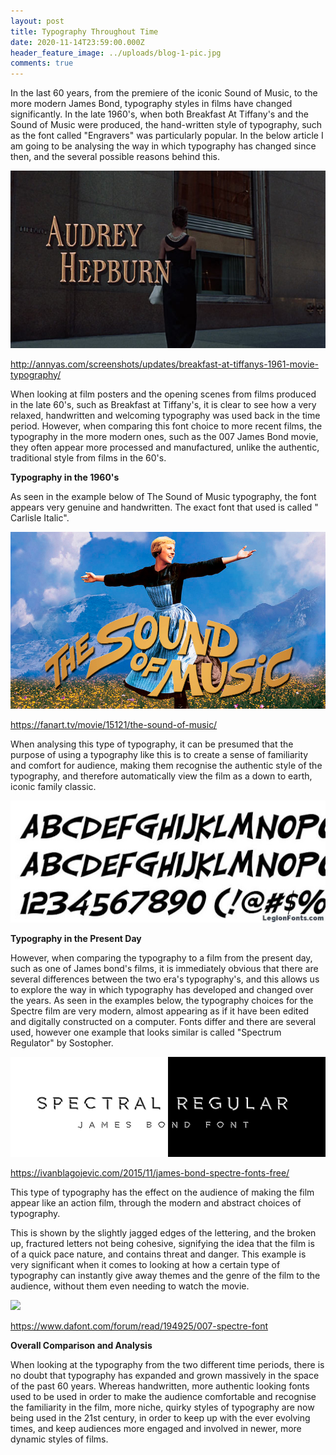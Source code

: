 ```yaml
---
layout: post
title: Typography Throughout Time
date: 2020-11-14T23:59:00.000Z
header_feature_image: ../uploads/blog-1-pic.jpg
comments: true
---
```

In the last 60 years, from the premiere of the iconic Sound of Music, to the more modern James Bond, typography styles in films have changed significantly. In the late 1960's, when both Breakfast At Tiffany's and the Sound of Music were produced, the hand-written style of typography, such as the font called "Engravers" was particularly popular. In the below article I am going to be analysing the way in which typography has changed since then, and the several possible reasons behind this.

![Breakfast at Tiffany's (1961) movie typography](../uploads/tiffany-pic.jpg)

http://annyas.com/screenshots/updates/breakfast-at-tiffanys-1961-movie-typography/

When looking at film posters and the opening scenes from films produced in the late 60's, such as Breakfast at Tiffany's, it is clear to see how a very relaxed, handwritten and welcoming typography was used back in the time period. However, when comparing this font choice to more recent films, the typography in the more modern ones, such as the 007 James Bond movie, they often appear more processed and manufactured, unlike the authentic, traditional style from films in the 60's.

**Typography in the 1960's**

As seen in the example below of The Sound of Music typography, the font appears very genuine and handwritten. The exact font that used is called " Carlisle Italic". 

![](../uploads/music-pic.jpg "The Sound of Music Poster")

https://fanart.tv/movie/15121/the-sound-of-music/

 When analysing this type of typography, it can be presumed that the purpose of using a typography like this is to create a sense of familiarity and comfort for audience, making them recognise the authentic style of the typography, and therefore automatically view the film as a down to earth, iconic family classic. 

![](../uploads/writing-sound.jpg "Examples of the font Carlisle Italics")

**Typography in the Present Day**

However, when comparing the typography to a film from the present day, such as one of James bond's films, it is immediately obvious that there are several differences between the two era's typography's, and this allows us to explore the way in which typography has developed and changed over the years. As seen in the examples below, the typography choices for the Spectre film are very modern, almost appearing as if it have been edited and digitally constructed on a computer. Fonts differ and there are several used, however one example that looks similar is called "Spectrum Regulator" by Sostopher. 

![](../uploads/james-bond-font.jpg "Spectre Film Typography")

https://ivanblagojevic.com/2015/11/james-bond-spectre-fonts-free/

This type of typography has the effect on the audience of making the film appear like an action film, through the modern and abstract choices of typography. 

This is shown by the slightly jagged edges of the lettering, and the broken up, fractured letters not being cohesive, signifying the idea that the film is of a quick pace nature, and contains threat and danger. This example is very significant when it comes to looking at how a certain type of typography can instantly give away themes and the genre of the film to the audience, without them even needing to watch the movie.

![](https://www.dafont.com/forum/attach/orig/4/4/448922.jpg)

https://www.dafont.com/forum/read/194925/007-spectre-font

**Overall Comparison and Analysis**

When looking at the typography from the two different time periods, there is no doubt that typography has expanded and grown massively in the space of the past 60 years. Whereas handwritten,  more authentic looking fonts used to be used in order to make the audience comfortable and recognise the familiarity in the film, more niche, quirky styles of typography are now being used in the 21st century, in order to keep up with the ever evolving times, and keep audiences more engaged and involved in newer, more dynamic styles of films.
